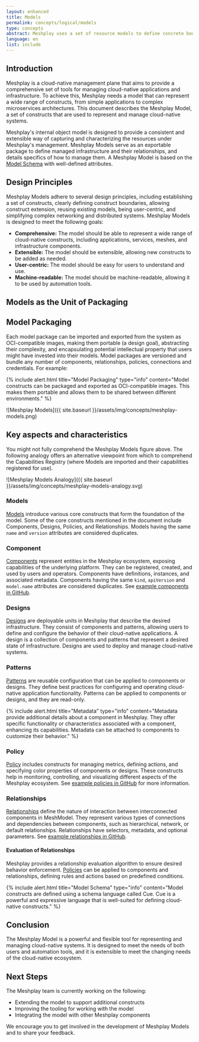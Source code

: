 ```yaml
---
layout: enhanced
title: Models
permalink: concepts/logical/models
type: concepts
abstract: Meshplay uses a set of resource models to define concrete boundaries to ensure extensible and sustainable management.
language: en
list: include
---
```


## Introduction

Meshplay is a cloud-native management plane that aims to provide a comprehensive set of tools for managing cloud-native applications and infrastructure. To achieve this, Meshplay needs a model that can represent a wide range of constructs, from simple applications to complex microservices architectures. This document describes the Meshplay Model, a set of constructs that are used to represent and manage cloud-native systems.

Meshplay's internal object model is designed to provide a consistent and extensible way of capturing and characterizing the resources under Meshplay's management. Meshplay Models serve as an exportable package to define managed infrastructure and their relationships, and details specifics of how to manage them. A Meshplay Model is based on the [Model Schema](https://github.com/khulnasoft/schemas/blob/master/openapi/schemas/meshmodels.yml) with well-defined attributes. 

## Design Principles

Meshplay Models adhere to several design principles, including establishing a set of constructs, clearly defining construct boundaries, allowing construct extension, reusing existing models, being user-centric, and simplifying complex networking and distributed systems. Meshplay Models is designed to meet the following goals:

* **Comprehensive:** The model should be able to represent a wide range of cloud-native constructs, including applications, services, meshes, and infrastructure components.
* **Extensible:** The model should be extensible, allowing new constructs to be added as needed.
* **User-centric:** The model should be easy for users to understand and use.
* **Machine-readable:** The model should be machine-readable, allowing it to be used by automation tools.

## Models as the Unit of Packaging

## Model Packaging

Each model package can be imported and exported from the system as OCI-compatible images, making them portable (a design goal), abstracting their complexity, and encapsulating potential intellectual property that users might have invested into their models. Model packages are versioned and bundle any number of components, relationships, policies, connections and credentials. For example:

{% include alert.html title="Model Packaging" type="info" content="Model constructs can be packaged and exported as OCI-compatible images. This makes them portable and allows them to be shared between different environments." %}

![Meshplay Models]({{ site.baseurl }}/assets/img/concepts/meshplay-models.png)

## Key aspects and characteristics

You might not fully comprehend the Meshplay Models figure above. The following analogy offers an alternative viewpoint from which to comprehend the Capabilities Registry (where Models are imported and their capabilities registered for use).  

![Meshplay Models Analogy]({{ site.baseurl }}/assets/img/concepts/meshplay-models-analogy.svg)

### Models

[Models](https://github.com/khulnasoft/meshplay/tree/master/server/meshmodel) introduce various core constructs that form the foundation of the model. Some of the core constructs mentioned in the document include Components, Designs, Policies, and Relationships. Models having the same `name` and `version` attributes are considered duplicates.

### Component

[Components](components) represent entities in the Meshplay ecosystem, exposing capabilities of the underlying platform. They can be registered, created, and used by users and operators. Components have definitions, instances, and associated metadata. Components having the same `kind`, `apiVersion` and `model.name` attributes are considered duplicates. See [example components in GitHub](https://github.com/khulnasoft/meshplay/tree/master/server/meshmodel/kubernetes/components).

### Designs

[Designs](designs) are deployable units in Meshplay that describe the desired infrastructure. They consist of components and patterns, allowing users to define and configure the behavior of their cloud-native applications. A design is a collection of components and patterns that represent a desired state of infrastructure. Designs are used to deploy and manage cloud-native systems.

### Patterns

[Patterns](patterns) are reusable configuration that can be applied to components or designs. They define best practices for configuring and operating cloud-native application functionality. Patterns can be applied to components or designs, and they are read-only.

{% include alert.html title="Metadata" type="info" content="Metadata provide additional details about a component in Meshplay. They offer specific functionality or characteristics associated with a component, enhancing its capabilities. Metadata can be attached to components to customize their behavior." %}

### Policy

[Policy](policy) includes constructs for managing metrics, defining actions, and specifying color properties of components or designs. These constructs help in monitoring, controlling, and visualizing different aspects of the Meshplay ecosystem. See [example policies in GitHub](https://github.com/khulnasoft/meshplay/tree/master/server/meshmodel/kubernetes/policies) for more information.

### Relationships

[Relationships](relationships) define the nature of interaction between interconnected components in MeshModel. They represent various types of connections and dependencies between components, such as hierarchical, network, or default relationships. Relationships have selectors, metadata, and optional parameters. See [example relationships in GitHub](https://github.com/khulnasoft/meshplay/tree/master/server/meshmodel/kubernetes/relationships).

#### Evaluation of Relationships

Meshplay provides a relationship evaluation algorithm to ensure desired behavior enforcement. [Policies](policies) can be applied to components and relationships, defining rules and actions based on predefined conditions.

{% include alert.html title="Model Schema" type="info" content="Model constructs are defined using a schema language called Cue. Cue is a powerful and expressive language that is well-suited for defining cloud-native constructs." %}

## Conclusion

The Meshplay Model is a powerful and flexible tool for representing and managing cloud-native systems. It is designed to meet the needs of both users and automation tools, and it is extensible to meet the changing needs of the cloud-native ecosystem.

## Next Steps

The Meshplay team is currently working on the following:

* Extending the model to support additional constructs
* Improving the tooling for working with the model
* Integrating the model with other Meshplay components

We encourage you to get involved in the development of Meshplay Models and to share your feedback.
